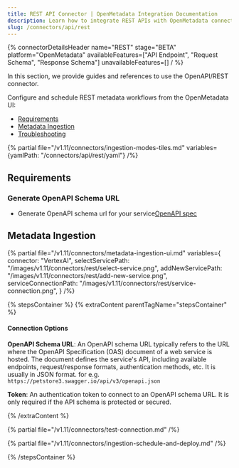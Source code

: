 ```yaml
---
title: REST API Connector | OpenMetadata Integration Documentation
description: Learn how to integrate REST APIs with OpenMetadata connectors. Complete documentation, setup guides, and examples for seamless data source connections.
slug: /connectors/api/rest
---
```


{% connectorDetailsHeader
name="REST"
stage="BETA"
platform="OpenMetadata"
availableFeatures=["API Endpoint", "Request Schema", "Response Schema"]
unavailableFeatures=[]
/ %}

In this section, we provide guides and references to use the OpenAPI/REST connector.

Configure and schedule REST metadata workflows from the OpenMetadata UI:

- [Requirements](#requirements)
- [Metadata Ingestion](#metadata-ingestion)
- [Troubleshooting](/connectors/api/rest/troubleshooting)

{% partial file="/v1.11/connectors/ingestion-modes-tiles.md" variables={yamlPath: "/connectors/api/rest/yaml"} /%}

## Requirements

### Generate OpenAPI Schema URL

- Generate OpenAPI schema url for your service[OpenAPI spec](https://swagger.io/specification/#openapi-document)


## Metadata Ingestion

{% partial 
  file="/v1.11/connectors/metadata-ingestion-ui.md" 
  variables={
    connector: "VertexAI", 
    selectServicePath: "/images/v1.11/connectors/rest/select-service.png",
    addNewServicePath: "/images/v1.11/connectors/rest/add-new-service.png",
    serviceConnectionPath: "/images/v1.11/connectors/rest/service-connection.png",
} 
/%}

{% stepsContainer %}
{% extraContent parentTagName="stepsContainer" %}

#### Connection Options

**OpenAPI Schema URL**: 
An OpenAPI schema URL typically refers to the URL where the OpenAPI Specification (OAS) document of a web service is hosted. The document defines the service's API, including available endpoints, request/response formats, authentication methods, etc. It is usually in JSON format. for e.g. `https://petstore3.swagger.io/api/v3/openapi.json`

**Token**: An authentication token to connect to an OpenAPI schema URL. It is only required if the API schema is protected or secured.


{% /extraContent %}

{% partial file="/v1.11/connectors/test-connection.md" /%}


{% partial file="/v1.11/connectors/ingestion-schedule-and-deploy.md" /%}

{% /stepsContainer %}
